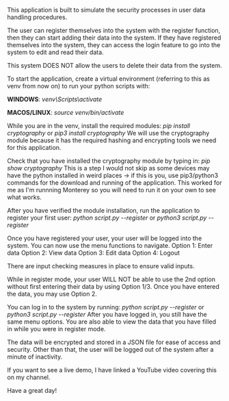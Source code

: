 This application is built to simulate the security processes in user data handling procedures. 

The user can register themselves into the system with the register function, then they can start adding their data into the system. If they have registered themselves into the system, they can access the login feature to go into the system to edit and read their data. 

This system DOES NOT allow the users to delete their data from the system. 

To start the application, create a virtual environment (referring to this as venv from now on) to run your python scripts with: 

**WINDOWS**: *venv\Scripts\activate*

**MACOS/LINUX**: *source venv/bin/activate*

While you are in the venv, install the required modules: 
*pip install cryptography* or *pip3 install cryptography*
We will use the cryptography module because it has the required hashing and encrypting tools we need for this application. 

Check that you have installed the cryptography module by typing in:
*pip show cryptography*
This is a step I would not skip as some devices may have the python installed in weird places -> if this is you, use pip3/python3 commands for the download and running of the application. This worked for me as I'm runnning Monterey so you will need to run it on your own to see what works.

After you have verified the module installation, run the application to register your first user:
*python script.py --register* or *python3 script.py --register*

Once you have registered your user, your user will be logged into the system. You can now use the menu functions to navigate.
Option 1: Enter data
Option 2: View data
Option 3: Edit data
Option 4: Logout

There are input checking measures in place to ensure valid inputs.

While in register mode, your user WILL NOT be able to use the 2nd option without first entering their data by using Option 1/3. Once you have entered the data, you may use Option 2.

You can log in to the system by running: 
*python script.py --register* or *python3 script.py --register*
After you have logged in, you still have the same menu options. You are also able to view the data that you have filled in while you were in register mode. 

The data will be encrypted and stored in a JSON file for ease of access and security. Other than that, the user will be logged out of the system after a minute of inactivity. 

If you want to see a live demo, I have linked a YouTube video covering this on my channel.

Have a great day!
